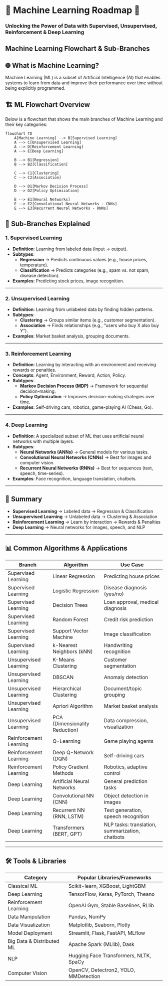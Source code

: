 # 🤖 Machine Learning Roadmap 🚀  
### Unlocking the Power of Data with Supervised, Unsupervised, Reinforcement & Deep Learning
 
##  Machine Learning Flowchart & Sub-Branches
## 🌐 What is Machine Learning?

Machine Learning (ML) is a subset of Artificial Intelligence (AI) that enables systems to learn from data and improve their performance over time without being explicitly programmed.
## 🏗️ ML Flowchart Overview

Below is a flowchart that shows the main branches of Machine Learning and their key categories:
~~~mermaid
flowchart TD
    A[Machine Learning] --> B[Supervised Learning]
    A --> C[Unsupervised Learning]
    A --> D[Reinforcement Learning]
    A --> E[Deep Learning]
    
    B --> B1[Regression]
    B --> B2[Classification]

    C --> C1[Clustering]
    C --> C2[Association]

    D --> D1[Markov Decision Process]
    D --> D2[Policy Optimization]

    E --> E1[Neural Networks]
    E --> E2[Convolutional Neural Networks - CNNs]
    E --> E3[Recurrent Neural Networks - RNNs]
~~~
## 🔎 Sub-Branches Explained

### 1. Supervised Learning
- **Definition**: Learning from labeled data (input → output).  
- **Subtypes**:  
  - **Regression** → Predicts continuous values (e.g., house prices, temperature).  
  - **Classification** → Predicts categories (e.g., spam vs. not spam, disease detection).  
- **Examples**: Predicting stock prices, image recognition.  

---

### 2. Unsupervised Learning
- **Definition**: Learning from unlabeled data by finding hidden patterns.  
- **Subtypes**:  
  - **Clustering** → Groups similar items (e.g., customer segmentation).  
  - **Association** → Finds relationships (e.g., “users who buy X also buy Y”).  
- **Examples**: Market basket analysis, grouping documents.  

---

### 3. Reinforcement Learning
- **Definition**: Learning by interacting with an environment and receiving rewards or penalties.  
- **Concepts**: Agent, Environment, Reward, Action, Policy.  
- **Subtypes**:  
  - **Markov Decision Process (MDP)** → Framework for sequential decision-making.  
  - **Policy Optimization** → Improves decision-making strategies over time.  
- **Examples**: Self-driving cars, robotics, game-playing AI (Chess, Go).  

---

### 4. Deep Learning
- **Definition**: A specialized subset of ML that uses artificial neural networks with multiple layers.  
- **Subtypes**:  
  - **Neural Networks (ANNs)** → General models for various tasks.  
  - **Convolutional Neural Networks (CNNs)** → Best for images and computer vision.  
  - **Recurrent Neural Networks (RNNs)** → Best for sequences (text, speech, time-series).  
- **Examples**: Face recognition, language translation, chatbots.  

---

## 🚀 Summary
- **Supervised Learning** → Labeled data → Regression & Classification  
- **Unsupervised Learning** → Unlabeled data → Clustering & Association  
- **Reinforcement Learning** → Learn by interaction → Rewards & Penalties  
- **Deep Learning** → Neural networks for images, speech, and NLP  


---

## 📊 Common Algorithms & Applications

| **Branch**            | **Algorithm**              | **Use Case**                                     |
|------------------------|----------------------------|-------------------------------------------------|
| Supervised Learning    | Linear Regression          | Predicting house prices                         |
| Supervised Learning    | Logistic Regression        | Disease diagnosis (yes/no)                      |
| Supervised Learning    | Decision Trees             | Loan approval, medical diagnosis                |
| Supervised Learning    | Random Forest              | Credit risk prediction                          |
| Supervised Learning    | Support Vector Machine     | Image classification                            |
| Supervised Learning    | k-Nearest Neighbors (kNN)  | Handwriting recognition                         |
| Unsupervised Learning  | K-Means Clustering         | Customer segmentation                           |
| Unsupervised Learning  | DBSCAN                     | Anomaly detection                               |
| Unsupervised Learning  | Hierarchical Clustering    | Document/topic grouping                         |
| Unsupervised Learning  | Apriori Algorithm          | Market basket analysis                          |
| Unsupervised Learning  | PCA (Dimensionality Reduction) | Data compression, visualization            |
| Reinforcement Learning | Q-Learning                 | Game playing agents                             |
| Reinforcement Learning | Deep Q-Network (DQN)       | Self-driving cars                               |
| Reinforcement Learning | Policy Gradient Methods    | Robotics, adaptive control                      |
| Deep Learning          | Artificial Neural Networks | General prediction tasks                        |
| Deep Learning          | Convolutional NN (CNN)     | Object detection in images                      |
| Deep Learning          | Recurrent NN (RNN, LSTM)   | Text generation, speech recognition             |
| Deep Learning          | Transformers (BERT, GPT)   | NLP tasks: translation, summarization, chatbots |

---

## 🛠️ Tools & Libraries

| **Category**             | **Popular Libraries/Frameworks**                          |
|---------------------------|-----------------------------------------------------------|
| Classical ML              | Scikit-learn, XGBoost, LightGBM                          |
| Deep Learning             | TensorFlow, Keras, PyTorch, Theano                       |
| Reinforcement Learning    | OpenAI Gym, Stable Baselines, RLlib                      |
| Data Manipulation         | Pandas, NumPy                                            |
| Data Visualization        | Matplotlib, Seaborn, Plotly                              |
| Model Deployment          | Streamlit, Flask, FastAPI, MLflow                        |
| Big Data & Distributed ML | Apache Spark (MLlib), Dask                               |
| NLP                       | Hugging Face Transformers, NLTK, SpaCy                   |
| Computer Vision           | OpenCV, Detectron2, YOLO, MMDetection                    |

